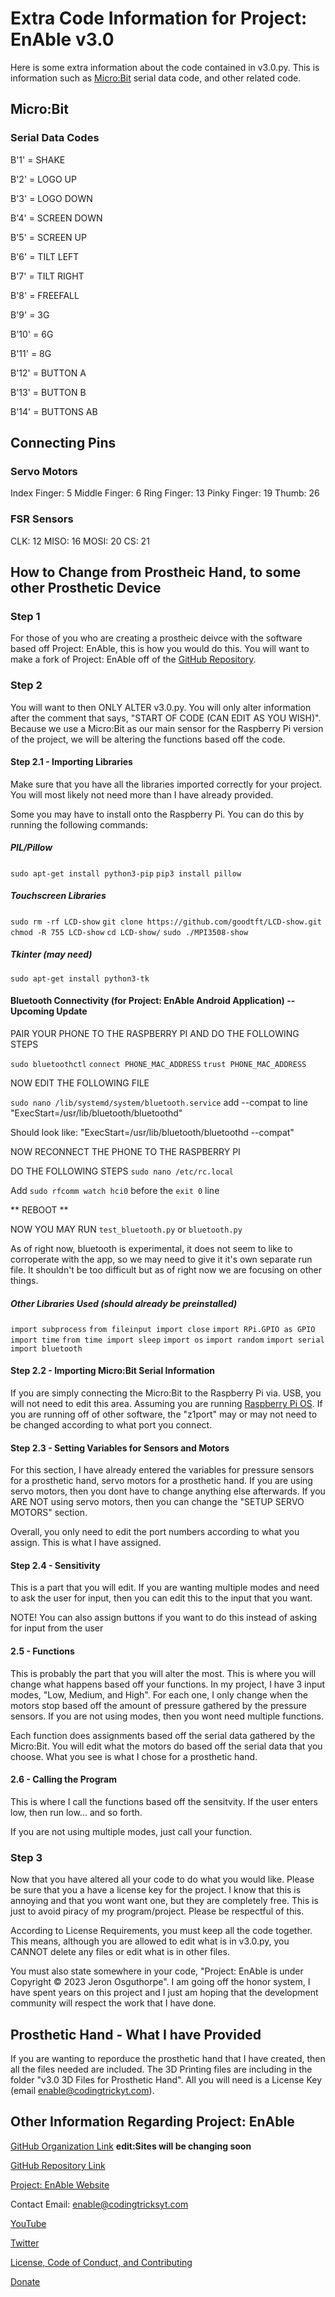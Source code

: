 # Extra Code Information for Project: EnAble v3.0

Here is some extra information about the code contained in v3.0.py. This is information such as [Micro:Bit](https://microbit.org) serial data code, and other related code. 

## Micro:Bit
### Serial Data Codes
B'1' = SHAKE

B'2' = LOGO UP

B'3' = LOGO DOWN

B'4' = SCREEN DOWN

B'5' = SCREEN UP

B'6' = TILT LEFT

B'7' = TILT RIGHT

B'8' = FREEFALL 

B'9' = 3G

B'10' = 6G 

B'11' = 8G

B'12' = BUTTON A

B'13' = BUTTON B

B'14' = BUTTONS AB 

## Connecting Pins
### Servo Motors
Index Finger: 5
Middle Finger: 6
Ring Finger: 13
Pinky Finger: 19
Thumb: 26

### FSR Sensors
CLK: 12
MISO: 16
MOSI: 20
CS: 21

## How to Change from Prostheic Hand, to some other Prosthetic Device
### Step 1
For those of you who are creating a prostheic deivce with the software based off Project: EnAble, this is how you would do this. You will want to make a fork of Project: EnAble off of the [GitHub Repository](http://github.com/projectenable/Project-Enable). 

### Step 2
You will want to then ONLY ALTER v3.0.py. You will only alter information after the comment that says, "START OF CODE (CAN EDIT AS YOU WISH)". Because we use a Micro:Bit as our main sensor for the Raspberry Pi version of the project, we will be altering the functions based off the code. 

#### Step 2.1 - Importing Libraries
Make sure that you have all the libraries imported correctly for your project. You will most likely not need more than I have already provided. 

Some you may have to install onto the Raspberry Pi. You can do this by running the following commands: 
##### PIL/Pillow
`sudo apt-get install python3-pip`
`pip3 install pillow`

##### Touchscreen Libraries
`sudo rm -rf LCD-show`
`git clone https://github.com/goodtft/LCD-show.git`
`chmod -R 755 LCD-show`
`cd LCD-show/`
`sudo ./MPI3508-show`

##### Tkinter (may need)
`sudo apt-get install python3-tk`

#### Bluetooth Connectivity (for Project: EnAble Android Application) -- Upcoming Update

PAIR YOUR PHONE TO THE RASPBERRY PI AND DO THE FOLLOWING STEPS

`sudo bluetoothctl`
`connect PHONE_MAC_ADDRESS`
`trust PHONE_MAC_ADDRESS`

NOW EDIT THE FOLLOWING FILE

`sudo nano /lib/systemd/system/bluetooth.service`
add --compat to line "ExecStart=/usr/lib/bluetooth/bluetoothd" 

Should look like: "ExecStart=/usr/lib/bluetooth/bluetoothd --compat"

NOW RECONNECT THE PHONE TO THE RASPBERRY PI

DO THE FOLLOWING STEPS
`sudo nano /etc/rc.local`

Add `sudo rfcomm watch hci0` before the `exit 0` line 

** REBOOT ** 

NOW YOU MAY RUN `test_bluetooth.py` or `bluetooth.py`

As of right now, bluetooth is experimental, it does not seem to like to corroperate with the app, so we may need to give it it's own separate run file. It shouldn't be too difficult but as of right now we are focusing on other things.

##### Other Libraries Used (should already be preinstalled)
`import subprocess`
`from fileinput import close`
`import RPi.GPIO as GPIO`
`import time`
`from time import sleep`
`import os`
`import random`
`import serial`
`import bluetooth`


#### Step 2.2 - Importing Micro:Bit Serial Information
If you are simply connecting the Micro:Bit to the Raspberry Pi via. USB, you will not need to edit this area. Assuming you are running [Raspberry Pi OS](https://www.raspberrypi.com/software/). If you are running off of other software, the "z1port" may or may not need to be changed according to what port you connect. 

#### Step 2.3 - Setting Variables for Sensors and Motors
For this section, I have already entered the variables for pressure sensors for a prosthetic hand, servo motors for a prosthetic hand. If you are using servo motors, then you dont have to change anything else afterwards. If you ARE NOT using servo motors, then you can change the "SETUP SERVO MOTORS" section. 

Overall, you only need to edit the port numbers according to what you assign. This is what I have assigned. 

#### Step 2.4 - Sensitivity
This is a part that you will edit. If you are wanting multiple modes and need to ask the user for input, then you can edit this to the input that you want. 

NOTE! You can also assign buttons if you want to do this instead of asking for input from the user

#### 2.5 - Functions 
This is probably the part that you will alter the most. This is where you will change what happens based off your functions. In my project, I have 3 input modes, "Low, Medium, and High". For each one, I only change when the motors stop based off the amount of pressure gathered by the pressure sensors. If you are not using modes, then you wont need multiple functions. 

Each function does assignments based off the serial data gathered by the Micro:Bit. You will edit what the motors do based off the serial data that you choose. What you see is what I chose for a prosthetic hand. 

#### 2.6 - Calling the Program 
This is where I call the functions based off the sensitvity. If the user enters low, then run low... and so forth. 

If you are not using multiple modes, just call your function. 

### Step 3
Now that you have altered all your code to do what you would like. Please be sure that you a have a license key for the project. I know that this is annoying and that you wont want one, but they are completely free. This is just to avoid piracy of my program/project. Please be respectful of this. 

According to License Requirements, you must keep all the code together. This means, although you are allowed to edit what is in v3.0.py, you CANNOT delete any files or edit what is in other files. 

You must also state somewhere in your code, "Project: EnAble is under Copyright © 2023 Jeron Osguthorpe". I am going off the honor system, I have spent years on this project and I just am hoping that the development community will respect the work that I have done. 

## Prosthetic Hand - What I have Provided
If you are wanting to reporduce the prosthetic hand that I have created, then all the files needed are included. The 3D Printing files are including in the folder "v3.0 3D Files for Prosthetic Hand". All you will need is a License Key (email enable@codingtrickyt.com). 

## Other Information Regarding Project: EnAble
[GitHub Organization Link](http://github.com/projectenable) **edit:Sites will be changing soon** 

[GitHub Repository Link](http://github.com/projectenable/Project-Enable)

[Project: EnAble Website](http://enable.codingtricksyt.com)

Contact Email: enable@codingtricksyt.com

[YouTube](http://youtube.com/codingtricks)

[Twitter](http://twitter.com/proj_enable)

[License, Code of Conduct, and Contributing](http://github.com/projectenable/Project-Enable)

[Donate](http://enable.codingtricksyt.com)